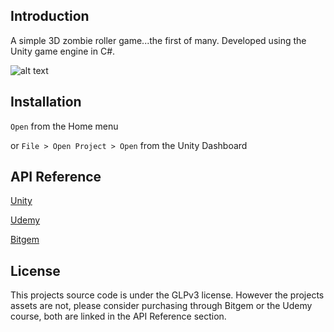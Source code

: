 ## Introduction

A simple 3D zombie roller game...the first of many. Developed using the Unity game engine in C#. 

![alt text](https://i.imgur.com/DrypJ39.png, "Game Screenshot")

## Installation

`Open` from the Home menu

or `File > Open Project > Open` from the Unity Dashboard 

## API Reference

[Unity](https://docs.unity3d.com/Manual/index.html)

[Udemy](https://www.udemy.com/devslopes-unity3d/)

[Bitgem](https://shop.bitgem3d.com/)

## License

This projects source code is under the GLPv3 license. However the projects assets are not, please consider purchasing through Bitgem or the Udemy course, both are linked in the API Reference section.
